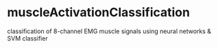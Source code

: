 # muscleActivationClassification
classification of 8-channel EMG muscle signals using neural networks &amp; SVM classifier
